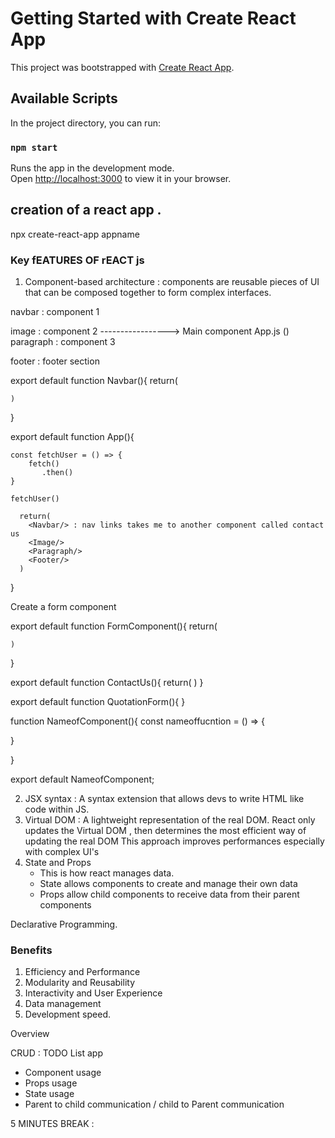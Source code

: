 # Getting Started with Create React App

This project was bootstrapped with [Create React App](https://github.com/facebook/create-react-app).

## Available Scripts

In the project directory, you can run:

### `npm start`

Runs the app in the development mode.\
Open [http://localhost:3000](http://localhost:3000) to view it in your browser.



## creation of a react app .

npx create-react-app appname

### Key fEATURES OF rEACT js
1. Component-based architecture : components are reusable pieces of UI that can be composed together to form complex interfaces.  

navbar : component 1  

image : component 2 
                             ----------------->   Main component  App.js ()
paragraph : component 3 

footer  : footer section  


export default function Navbar(){
    return(

    )
}

<!-- functional components -->
export default function App(){

    const fetchUser = () => {
        fetch()
           .then()
    }

    fetchUser()

      return(
        <Navbar/> : nav links takes me to another component called contact us 
        <Image/>
        <Paragraph/>
        <Footer/>
      )
}

Create a form  component

export default function FormComponent(){
    return(

    )
}

export default function ContactUs(){
    return(
          <Navbar/>
         <FormComponent/>
    )
}

export default function QuotationForm(){
    <FormComponent/>
}

function NameofComponent(){
   const nameoffucntion = () => {

   }

}

export default NameofComponent;


2. JSX syntax : A syntax extension that allows devs to write HTML like code within JS. 
3. Virtual DOM : A lightweight representation of the real DOM.  React only updates the Virtual DOM , then determines the most efficient way of updating the real 
DOM 
This approach improves performances especially with complex UI's 
4. State and Props 
   - This is how react manages data. 
   - State allows components to create and manage their own data 
   - Props allow child components to receive data from their parent components 

Declarative Programming. 


### Benefits
1.  Efficiency and Performance 
2.  Modularity and Reusability 
3.  Interactivity and User Experience 
4.  Data management 
5.  Development speed. 


Overview 

CRUD : TODO List app 
- Component usage 
- Props usage 
- State usage 
- Parent to child communication / child to Parent communication 


5 MINUTES BREAK :